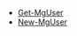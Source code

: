 
* [Get-MgUser](/powershell/module/microsoft.graph.users/get-mguser?view=graph-powershell-1.0)
* [New-MgUser](/powershell/module/microsoft.graph.users/new-mguser?view=graph-powershell-1.0)
